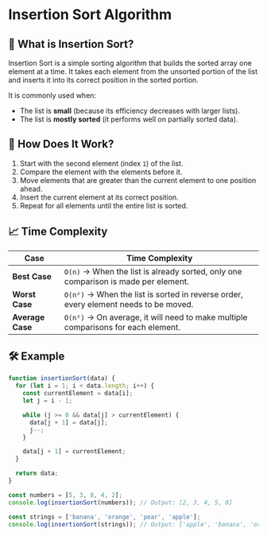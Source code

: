 # Insertion Sort Algorithm

## 📌 What is Insertion Sort?
Insertion Sort is a simple sorting algorithm that builds the sorted array one element at a time. It takes each element from the unsorted portion of the list and inserts it into its correct position in the sorted portion.

It is commonly used when:
- The list is **small** (because its efficiency decreases with larger lists).
- The list is **mostly sorted** (it performs well on partially sorted data).

## 🔹 How Does It Work?
1. Start with the second element (index `1`) of the list.
2. Compare the element with the elements before it.
3. Move elements that are greater than the current element to one position ahead.
4. Insert the current element at its correct position.
5. Repeat for all elements until the entire list is sorted.

## 📈 Time Complexity
| Case          | Time Complexity |
|--------------|----------------|
| **Best Case**    | `O(n)` → When the list is already sorted, only one comparison is made per element. |
| **Worst Case**   | `O(n²)` → When the list is sorted in reverse order, every element needs to be moved. |
| **Average Case** | `O(n²)` → On average, it will need to make multiple comparisons for each element. |

## 🛠 Example
```js
function insertionSort(data) {
  for (let i = 1; i < data.length; i++) {
    const currentElement = data[i];
    let j = i - 1;

    while (j >= 0 && data[j] > currentElement) {
      data[j + 1] = data[j];
      j--;
    }

    data[j + 1] = currentElement;
  }

  return data;
}

const numbers = [5, 3, 8, 4, 2];
console.log(insertionSort(numbers)); // Output: [2, 3, 4, 5, 8]

const strings = ['banana', 'orange', 'pear', 'apple'];
console.log(insertionSort(strings)); // Output: ['apple', 'banana', 'orange', 'pear']
